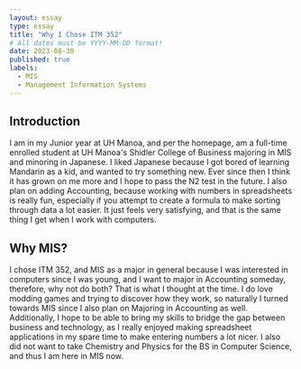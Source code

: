 ```yaml
---
layout: essay
type: essay
title: "Why I Chose ITM 352"
# All dates must be YYYY-MM-DD format!
date: 2023-08-30
published: true
labels:
  - MIS
  - Management Information Systems
---
```

## Introduction

I am in my Junior year at UH Manoa, and per the homepage, am a full-time enrolled student at UH Manoa's Shidler College of Business majoring in MIS and minoring in Japanese. I liked Japanese because I got bored of learning Mandarin as a kid, and wanted to try something new. Ever since then I think it has grown on me more and I hope to pass the N2 test in the future. I also plan on adding Accounting, because working with numbers in spreadsheets is really fun, especially if you attempt to create a formula to make sorting through data a lot easier. It just feels very satisfying, and that is the same thing I get when I work with computers.

## Why MIS?

I chose ITM 352, and MIS as a major in general because I was interested in computers since I was young, and I want to major in Accounting someday, therefore, why not do both? That is what I thought at the time. I do love modding games and trying to discover how they work, so naturally I turned towards MIS since I also plan on Majoring in Accounting as well. Additionally, I hope to be able to bring my skills to bridge the gap between business and technology, as I really enjoyed making spreadsheet applications in my spare time to make entering numbers a lot nicer. I also did not want to take Chemistry and Physics for the BS in Computer Science, and thus I am here in MIS now.


